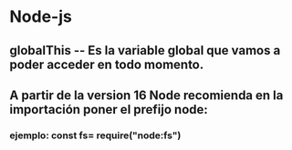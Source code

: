 # Node-js

## globalThis -- Es la variable global que vamos a poder acceder en todo momento.

## A partir de la version 16 Node recomienda en la importación poner el prefijo node:

### ejemplo: const fs= require("node:fs")
